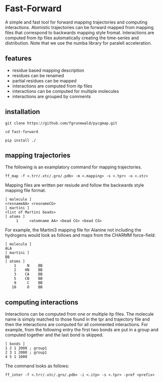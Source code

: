 # Fast-Forward

A simple and fast tool for forward mapping trajectories and
computing interactions. Atomistic trajectories can be forward
mapped from mapping files that correspond to backwards mapping
style fromat. Interactions are computed from itp files
automatically creating the time-series and distribution. Note
that we use the numba library for paralell acceleration.

## features
- residue based mapping description
- residues can be renamed
- partial residues can be mapped
- interactions are computed from itp files
- interactions can be computed for multiple molecules
- interactions are grouped by comments

## installation
```
git clone https://github.com/fgrunewald/pycgmap.git

cd fast-forward

pip install ./
```
## mapping trajectories
The following is an examplatory command for mapping trajectories.
```
ff_map -f <.trr/.xtc/.gro/.pdb> -m <.mapping> -s <.tpr> -o <.xtc>
```
Mapping files are written per resiude and follow the backwards
style mapping file format.
```
[ molecule ]
<resnameAA> <resnameCG>
[ martini ]
<list of Martini beads>
[ atoms ]
     1     <atomname AA> <bead CG> <bead CG>
```
For example, the Martini3 mapping file for Alanine not including the
hydrogens would look as follows and maps from the CHARMM force-field:
```
[ molecule ]
ALA
[ martini ]
BB
[ atoms ]
    1     N    BB
    2    HN    BB
    3    CA    BB
    5    CB    BB
    9     C    BB
   10     O    BB
```
## computing interactions
Interactions can be computed from one or multiple itp files. The molecule name
is simply matched to those found in the tpr and trajectory file and then the 
interactions are computed for all commented interactions. For example, from the
following entry the first two bonds are put in a group and computed together and
the last bond is skipped.
```
[ bonds ]
1 2 1 2000 ; group1
2 3 1 2000 ; group1
4 5 1 1000
```
The command looks as follows:
```
ff_inter -f <.trr/.xtc/.gro/.pdb> -i <.itp> -s <.tpr> -pref <prefix>
```
